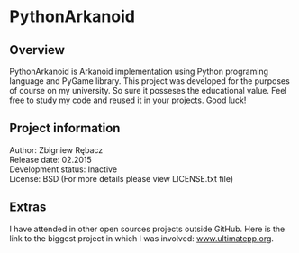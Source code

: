 # PythonArkanoid

## Overview
PythonArkanoid is Arkanoid implementation using Python programing language and PyGame library. This project was developed for the purposes of course on my university. So sure it posseses the educational value. Feel free to study my code and reused it in your projects. Good luck!

## Project information
Author: Zbigniew Rębacz <br />
Release date: 02.2015 <br />
Development status: Inactive <br />
License: BSD (For more details please view LICENSE.txt file) <br />

## Extras
I have attended in other open sources projects outside GitHub. Here is the link to the biggest project in which I was involved: www.ultimatepp.org.
